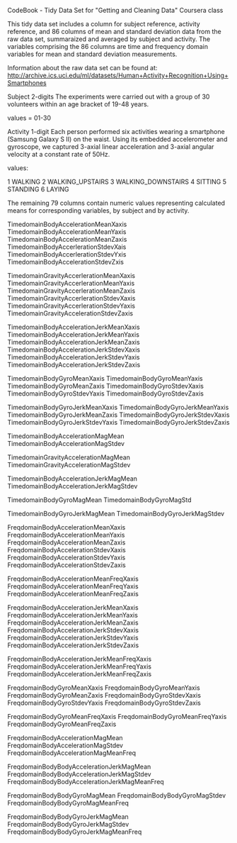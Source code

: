 CodeBook - Tidy Data Set for "Getting and Cleaning Data" Coursera class

This tidy data set includes a column for subject reference, activity reference, and 86 columns of mean and standard deviation data from the raw data set, summaraized and averaged by subject and activity. The variables comprising the 86 columns are time and frequency domain variables for mean and standard deviation measurements.

Information about the raw data set can be found at:
http://archive.ics.uci.edu/ml/datasets/Human+Activity+Recognition+Using+Smartphones


Subject 2-digits
  The experiments were carried out with a group of 30 volunteers within an age bracket of 
  19-48 years. 
  
  values = 01-30
  
Activity  1-digit
  Each person performed six activities wearing a smartphone (Samsung Galaxy S II) on the waist.
  Using its embedded accelerometer and gyroscope, we captured 3-axial linear acceleration and 
  3-axial angular velocity at a constant rate of 50Hz. 
  
  values:
  
  1 WALKING
  2 WALKING_UPSTAIRS
  3 WALKING_DOWNSTAIRS
  4 SITTING
  5 STANDING
  6 LAYING

The remaining 79 columns contain numeric values representing calculated means for corresponding variables, by subject and by activity. 

TimedomainBodyAccelerationMeanXaxis
TimedomainBodyAccelerationMeanYaxis
TimedomainBodyAccelerationMeanZaxis
TimedomainBodyAccerlerationStdevXais
TimedomainBodyAccerlerationStdevYxis
TimedomainBodyAccelerationStdevZxis

TimedomainGravityAccerlerationMeanXaxis
TimedomainGravityAccerlerationMeanYaxis
TimedomainGravityAccerlerationMeanZaxis
TimedomainGravityAccerlerationStdevXaxis
TimedomainGravityAccerlerationStdevYaxis
TimedomainGravityAccelerationStdevZaxis

TimedomainBodyAccelerationJerkMeanXaxis
TimedomainBodyAccelerationJerkMeanYaxis
TimedomainBodyAccelerationJerkMeanZaxis
TimedomainBodyAccelerationJerkStdevXaxis
TimedomainBodyAccelerationJerkStdevYaxis
TimedomainBodyAccelerationJerkStdevZaxis

TimedomainBodyGyroMeanXaxis
TimedomainBodyGyroMeanYaxis
TimedomainBodyGyroMeanZaxis
TimedomainBodyGyroStdevXaxis
TimedomainBodyGyroStdevYaxis
TimedomainBodyGyroStdevZaxis

TimedomainBodyGyroJerkMeanXaxis
TimedomainBodyGyroJerkMeanYaxis
TimedomainBodyGyroJerkMeanZaxis
TimedomainBodyGyroJerkStdevXaxis
TimedomainBodyGyroJerkStdevYaxis
TimedomainBodyGyroJerkStdevZaxis

TimedomainBodyAccelerationMagMean
TimedomainBodyAccelerationMagStdev

TimedomainGravityAccelerationMagMean
TimedomainGravityAccelerationMagStdev

TimedomainBodyAccelerationJerkMagMean
TimedomainBodyAccelerationJerkMagStdev

TimedomainBodyGyroMagMean
TimedomainBodyGyroMagStd

TimedomainBodyGyroJerkMagMean
TimedomainBodyGyroJerkMagStdev

FreqdomainBodyAccelerationMeanXaxis
FreqdomainBodyAccelerationMeanYaxis
FreqdomainBodyAccelerationMeanZaxis
FreqdomainBodyAccelerationStdevXaxis
FreqdomainBodyAccelerationStdevYaxis
FreqdomainBodyAccelerationStdevZaxis

FreqdomainBodyAccelerationMeanFreqXaxis
FreqdomainBodyAccelerationMeanFreqYaxis
FreqdomainBodyAccelerationMeanFreqZaxis

FreqdomainBodyAccelerationJerkMeanXaxis
FreqdomainBodyAccelerationJerkMeanYaxis
FreqdomainBodyAccelerationJerkMeanZaxis
FreqdomainBodyAccelerationJerkStdevXaxis
FreqdomainBodyAccelerationJerkStdevYaxis
FreqdomainBodyAccelerationJerkStdevZaxis

FreqdomainBodyAccelerationJerkMeanFreqXaxis
FreqdomainBodyAccelerationJerkMeanFreqYaxis
FreqdomainBodyAccelerationJerkMeanFreqZaxis

FreqdomainBodyGyroMeanXaxis
FreqdomainBodyGyroMeanYaxis
FreqdomainBodyGyroMeanZaxis
FreqdomainBodyGyroStdevXaxis
FreqdomainBodyGyroStdevYaxis
FreqdomainBodyGyroStdevZaxis

FreqdomainBodyGyroMeanFreqXaxis
FreqdomainBodyGyroMeanFreqYaxis
FreqdomainBodyGyroMeanFreqZaxis

FreqdomainBodyAccelerationMagMean
FreqdomainBodyAccelerationMagStdev
FreqdomainBodyAccelerationMagMeanFreq

FreqdomainBodyBodyAccelerationJerkMagMean
FreqdomainBodyBodyAccelerationJerkMagStdev
FreqdomainBodyBodyAccelerationJerkMagMeanFreq

FreqdomainBodyBodyGyroMagMean
FreqdomainBodyBodyGyroMagStdev
FreqdomainBodyBodyGyroMagMeanFreq

FreqdomainBodyBodyGyroJerkMagMean
FreqdomainBodyBodyGyroJerkMagStdev
FreqdomainBodyBodyGyroJerkMagMeanFreq

